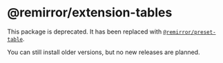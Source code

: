 # @remirror/extension-tables

This package is deprecated. It has been replaced with
[`@remirror/preset-table`](https://github.com/remirror/remirror/tree/next/@remirror/preset-tables).

You can still install older versions, but no new releases are planned.
